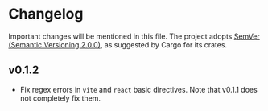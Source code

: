 # Changelog
Important changes will be mentioned in this file. The project adopts
[SemVer (Semantic Versioning 2.0.0)](https://semver.org/), as suggested
by Cargo for its crates.

## v0.1.2
- Fix regex errors in `vite` and `react` basic directives. Note that v0.1.1 does not completely fix them.
